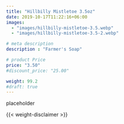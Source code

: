 ```yaml
---
title: "Hillbilly Mistletoe 3.5oz"
date: 2019-10-17T11:22:16+06:00
images: 
  - "images/hillbilly-mistletoe-3.5.webp"
  - "images/hillbilly-mistletoe-3.5-2.webp"

# meta description
description : "Farmer's Soap"

# product Price
price: "3.50"
#discount_price: "25.00"

weight: 99.2
#draft: true
---
```


placeholder



{{< weight-disclaimer >}}